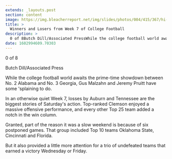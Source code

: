 ```yaml
--- 
extends: _layouts.post 
section: content 
image: https://img.bleacherreport.net/img/slides/photos/004/415/367/hi-res-79a4272ccd1d01879fc06daa4f15a0cc_crop_exact.jpg?w=1200&h=1200&q=75 
title: > 
  Winners and Losers from Week 7 of College Football 
description: > 
  0 of 8Butch Dill/Associated PressWhile the college football world awaits the prime-time showdown between No.In an otherwise quiet Week 7, losses by Auburn and Tennessee are the biggest stories of Saturday's action.Top-ranked Clemson enjoyed a massive offensive performance, and every other Top 25 team added a notch in the win column.Granted, part of the reason it was a slow weekend is because of six postponed games.But it also provided a little more attention for a trio of undefeated teams that earned a victory Wednesday or Friday. 
date: 1602994609.70303 
--- 
```

0 of 8

Butch Dill/Associated Press

While the college football world awaits the prime-time showdown between No. 2 Alabama and No. 3 Georgia, Gus Malzahn and Jeremy Pruitt have some 'splaining to do.

In an otherwise quiet Week 7, losses by Auburn and Tennessee are the biggest stories of Saturday's action. Top-ranked Clemson enjoyed a massive offensive performance, and every other Top 25 team added a notch in the win column.

Granted, part of the reason it was a slow weekend is because of six postponed games. That group included Top 10 teams Oklahoma State, Cincinnati and Florida.

But it also provided a little more attention for a trio of undefeated teams that earned a victory Wednesday or Friday.
